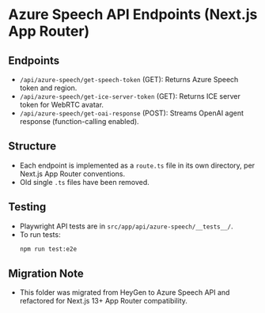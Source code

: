 # Azure Speech API Endpoints (Next.js App Router)

## Endpoints

- `/api/azure-speech/get-speech-token` (GET): Returns Azure Speech token and region.
- `/api/azure-speech/get-ice-server-token` (GET): Returns ICE server token for WebRTC avatar.
- `/api/azure-speech/get-oai-response` (POST): Streams OpenAI agent response (function-calling enabled).

## Structure

- Each endpoint is implemented as a `route.ts` file in its own directory, per Next.js App Router conventions.
- Old single `.ts` files have been removed.

## Testing

- Playwright API tests are in `src/app/api/azure-speech/__tests__/`.
- To run tests:
  ```sh
  npm run test:e2e
  ```

## Migration Note

- This folder was migrated from HeyGen to Azure Speech API and refactored for Next.js 13+ App Router compatibility.
